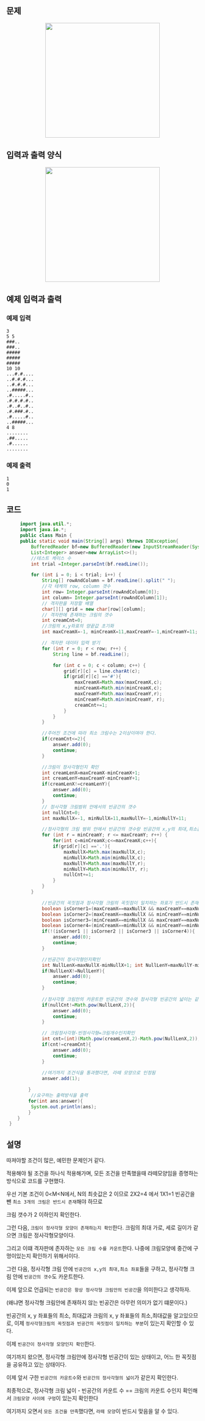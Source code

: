 ## 문제

<div align='center'>
    <img src="../../img/baekjoon/27311/27311_problem.png"  height="300px">
</div>

## 입력과 출력 양식

<div align='center'>
 <img src="../../img/baekjoon/27311/27311_intput_output.png"  height="300px">
</div>

## 예제 입력과 출력

### 예제 입력

```text
3
5 5
###..
###..
#####
#####
#####
10 10
...#.#....
..#.#.#...
..#.#.#...
..#####...
.#.....#..
.#.#.#.#..
.#..#..#..
.#.###.#..
.#.....#..
..#####...
4 8
........
.##.....
.#......
........
```

### 예제 출력
```text
1
0
1
```

## 코드

```java
     import java.util.*;
     import java.io.*;
     public class Main {
     public static void main(String[] args) throws IOException{
         BufferedReader bf=new BufferedReader(new InputStreamReader(System.in));
         List<Integer> answer=new ArrayList<>();
         //테스트 케이스 수
         int trial =Integer.parseInt(bf.readLine());

         for (int i = 0; i < trial; i++) {
             String[] rowAndColumn = bf.readLine().split(" ");
             //각 테케의 row, column 갯수
             int row= Integer.parseInt(rowAndColumn[0]);
             int column= Integer.parseInt(rowAndColumn[1]);
             // 격자판을 저장할 배열             
             char[][] grid = new char[row][column]; 
             // 격자판에 존재하는 크림의 갯수
             int creamCnt=0;
             //크림의 x,y좌표의 양끝값 초기화 
             int maxCreamX=-1, minCreamX=11,maxCreamY=-1,minCreamY=11; 

             // 격자판 데이터 입력 받기
             for (int r = 0; r < row; r++) {
                 String line = bf.readLine();

                 for (int c = 0; c < column; c++) {
                     grid[r][c] = line.charAt(c);
                     if(grid[r][c] =='#'){
                         maxCreamX=Math.max(maxCreamX,c);
                         minCreamX=Math.min(minCreamX,c);
                         maxCreamY=Math.max(maxCreamY,r);
                         minCreamY=Math.min(minCreamY, r);
                         creamCnt+=1;
                     }
                 }
             }

             //주어진 조건에 따라 최소 크림수는 2이상이여야 한다.
             if(creamCnt<=2){
                 answer.add(0);
                 continue;
             }

             //크림이 정사각형인지 확인
             int creamLenX=maxCreamX-minCreamX+1;
             int creamLenY=maxCreamY-minCreamY+1;
             if(creamLenX!=creamLenY){
                 answer.add(0);
                 continue;
             }
             // 정사각형 크림범위 안에서의 빈공간의 갯수 
             int nullCnt=0;
             int maxNullX=-1, minNullX=11,maxNullY=-1,minNullY=11;

             //정사각형의 크림 범위 안에서 빈공간의 갯수랑 빈공간의 x,y의 최대,최소값을 구함
             for (int r = minCreamY; r <= maxCreamY; r++) {
                 for(int c=minCreamX;c<=maxCreamX;c++){
                 if(grid[r][c] =='.'){
                     maxNullX=Math.max(maxNullX,c);
                     minNullX=Math.min(minNullX,c);
                     maxNullY=Math.max(maxNullY,r);
                     minNullY=Math.min(minNullY, r);
                     nullCnt+=1;
                 }
             }
         }

             //빈공간의 꼭짓점과 정사각혐 크림의 꼭짓점이 일치하는 좌표가 반드시 존재해야함
             boolean isCorner1=(maxCreamX==maxNullX && maxCreamY==maxNullY);
             boolean isCorner2=(maxCreamX==maxNullX && minCreamY==minNullY);
             boolean isCorner3=(minCreamX==minNullX && maxCreamY==maxNullY);
             boolean isCorner4=(minCreamX==minNullX && minCreamY==minNullY);
             if(!(isCorner1 || isCorner2 || isCorner3 || isCorner4)){
                 answer.add(0);
                 continue;
             }

             //빈공간이 정사각형인지확인
             int NullLenX=maxNullX-minNullX+1; int NullLenY=maxNullY-minNullY+1;
             if(NullLenX!=NullLenY){
                 answer.add(0);
                 continue;
             }
             
             //정사각형 크림안의 카운트한 빈공간의 갯수와 정사각형 빈공간의 넓이는 같아야한다.
             if(nullCnt!=Math.pow(NullLenX,2)){
                 answer.add(0);
                 continue;
             }

             // 크림정사각형-빈정사각형=크림개수인지확인
             int cnt=(int)(Math.pow(creamLenX,2)-Math.pow(NullLenX,2));
             if(cnt!=creamCnt){
                 answer.add(0);
                 continue;
             }
             
             //여기까지 조건식을 통과했다면, 라떼 모양으로 인정됨
             answer.add(1);

        }
         //요구하는 출력방식을 출력
        for(int ans:answer){
         System.out.println(ans);
        }
 	}
 }
```


## 설명

따져야할 조건이 많은, 예민한 문제인거 같다.

적용해야 될 조건을 하나식 적용해가며, 모든 조건을 만족했을때 라떼모양임을 증명하는 방식으로 코드를 구현했다.

우선 기본 조건이 0<M<N에서, N의 최솟값은 2 이므로 2X2=4 에서 1X1=1 빈공간을 뺀 `최소 3개의 크림은 반드시 존재`해야 하므로

크림 갯수가 2 이하인지 확인한다.

그런 다음, `크림이 정사각형 모양이 존재하는지 확인`한다. 크림의 최대 가로, 세로 길이가 같으면 크림은 정사각형모양이다.

그리고 이떄 격자판에 존자하는 `모든 크림 수를 카운트`한다. 나중에 크림모양에 중간에 구멍이있는지 확인하기 위해서이다.

그런 다음, 정사각형 크림 안에 `빈공간의 x,y의 최대,최소 좌표`들을 구하고, 정사각형 크림 안에 `빈공간의 갯수`도 카운트한다.

이제 앞으로 언급되는 `빈공간은 항상 정사각형 크림안의 빈공간`을 의미한다고 생각하자.

(왜냐면 정사각형 크림안에 존재하지 않는 빈공간은 아무런 의미가 없기 떄문이다.)

빈공간의 x, y 좌표들의 최소, 최대값과 크림의 x, y 좌표들의 최소,최대값을 알고있으므로, 이제 `정사각형크림의 꼭짓점과 빈공간의 꼭짓점이 일치하는 부분`이 있는지 확인할 수 있다.

이제 `빈공간이 정사각형 모양인지 확인`한다.

여기까지 왔으면, 정사각형 크림안에 정사각형 빈공간이 있는 상태이고, 어느 한 꼭짓점을 공유하고 있는 상태이다.

이제 앞서 구한 `빈공간의 카운트수`와 `빈공간의 정사각형의 넓이`가 같은지 확인한다.

최종적으로, 정사각형 크림 넓이 - 빈공간의 카운트 수 == 크림의 카운트 수인지 확인해서 `크림모양 사이에 구멍`이 있는지 확인한다

여기까지 오면서 `모든 조건을 만족`했다면, `라떼 모양`이 반드시 맞음을 알 수 있다.

